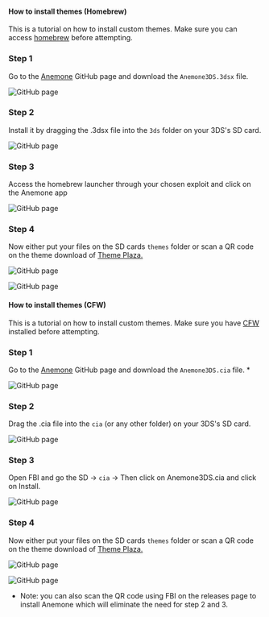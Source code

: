 <!-- tabs:start -->

#### **How to install themes (Homebrew)**

This is a tutorial on how to install custom themes. Make sure you can access [homebrew](http://smealum.github.io/3ds/) before attempting.


### Step 1

Go to the [Anemone](https://github.com/astronautlevel2/Anemone3DS/releases) GitHub page and download the `Anemone3DS.3dsx` file.

![GitHub page](images/theme-hb/homebrewtutorial1.png)


### Step 2


Install it by dragging the .3dsx file into the `3ds` folder on your 3DS's SD card.

![GitHub page](images/theme-hb/homebrewtutorial2.png)


### Step 3


Access the homebrew launcher through your chosen exploit and click on the Anemone app

![GitHub page](images/theme-hb/homebrewtutorial3.png)


### Step 4


Now either put your files on the SD cards `themes` folder or scan a QR code on the theme download of [Theme Plaza.](https://themeplaza.eu/)

![GitHub page](images/theme-hb/themetutorial4.png)

![GitHub page](images/theme-hb/homebrewtutorial4.png)

#### **How to install themes (CFW)**

This is a tutorial on how to install custom themes. Make sure you have [CFW](https://3ds.hacks.guide/) installed before attempting.


### Step 1


Go to the [Anemone](https://github.com/astronautlevel2/Anemone3DS/releases) GitHub page and download the `Anemone3DS.cia` file. *

![GitHub page](images/theme-cfw/cfwtutorial1.PNG)


### Step 2


Drag the .cia file into the `cia` (or any other folder) on your 3DS's SD card.

![GitHub page](images/theme-cfw/cfwtutorial2.png)


### Step 3


Open FBI and go the SD -> `cia` -> Then click on Anemone3DS.cia and click on Install.

![GitHub page](images/theme-cfw/cfwtutorial3.png)


### Step 4


Now either put your files on the SD cards `themes` folder or scan a QR code on the theme download of [Theme Plaza.](https://themeplaza.eu/)

![GitHub page](images/theme-hb/themetutorial4.png)

![GitHub page](images/theme-hb/homebrewtutorial4.png)

* Note: you can also scan the QR code using FBI on the releases page to install Anemone which will eliminate the need for step 2 and 3.

<!-- tabs:end -->